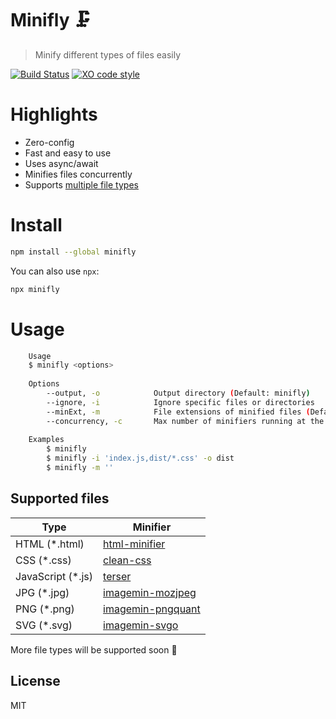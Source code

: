 # Minifly 🗜️

> Minify different types of files easily

[![Build Status](https://travis-ci.org/xxczaki/minifly.svg?branch=master)](https://travis-ci.org/xxczaki/minifly) 
[![XO code style](https://img.shields.io/badge/code_style-XO-5ed9c7.svg)](https://github.com/xojs/xo)

# Highlights

- Zero-config
- Fast and easy to use
- Uses async/await
- Minifies files concurrently
- Supports [multiple file types](#supported-files)

# Install

```bash
npm install --global minifly
```
You can also use `npx`:
```bash
npx minifly
```

# Usage

```bash
	Usage
	$ minifly <options>
 
	Options
		--output, -o  			Output directory (Default: minifly)
		--ignore, -i  			Ignore specific files or directories
		--minExt, -m			File extensions of minified files (Default: .min)
		--concurrency, -c		Max number of minifiers running at the same time (Default: CPU cores)
 
    Examples
    	$ minifly
	  	$ minifly -i 'index.js,dist/*.css' -o dist
		$ minifly -m ''
```

## Supported files

|      Type     |   Minifier    |
| ------------- | ------------- |
| HTML (*.html) | [html-minifier](https://github.com/kangax/html-minifier)  |
| CSS (*.css)   | [clean-css](https://github.com/jakubpawlowicz/clean-css)  |
| JavaScript (*.js)   | [terser](https://github.com/terser-js/terser)  |
| JPG (*.jpg)   | [imagemin-mozjpeg](https://github.com/imagemin/imagemin-mozjpeg)  |
| PNG (*.png)   | [imagemin-pngquant](https://github.com/imagemin/imagemin-pngquant)  |
| SVG (*.svg)   | [imagemin-svgo](https://github.com/imagemin/imagemin-svgo)  |

More file types will be supported soon :unicorn:

## License

MIT
